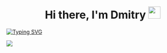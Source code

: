 <h1 align="center">Hi there, I'm <a target="_blank">Dmitry</a> 
<img src="https://github.com/blackcater/blackcater/raw/main/images/Hi.gif" height="32"/></h1>
<!-- <h3 align="center">Computer science student of the Moscow University of RTU MIREA 🇷🇺</h3> -->
<a href="https://git.io/typing-svg"><img src="https://readme-typing-svg.herokuapp.com?font=Fira+Code&duration=5500&pause=4500&center=true&width=1000&lines=Computer+science+student+of+the+Moscow+University+of+RTU+MIREA+%F0%9F%87%B7%F0%9F%87%BA" alt="Typing SVG" /></a>


![](https://komarev.com/ghpvc/?username=your-github-username)

